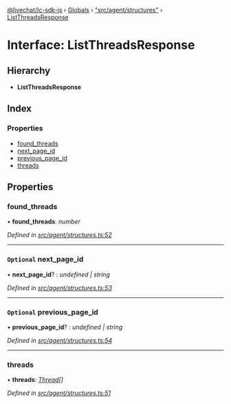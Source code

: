 [@livechat/lc-sdk-js](../README.md) › [Globals](../globals.md) › ["src/agent/structures"](../modules/_src_agent_structures_.md) › [ListThreadsResponse](_src_agent_structures_.listthreadsresponse.md)

# Interface: ListThreadsResponse

## Hierarchy

* **ListThreadsResponse**

## Index

### Properties

* [found_threads](_src_agent_structures_.listthreadsresponse.md#found_threads)
* [next_page_id](_src_agent_structures_.listthreadsresponse.md#optional-next_page_id)
* [previous_page_id](_src_agent_structures_.listthreadsresponse.md#optional-previous_page_id)
* [threads](_src_agent_structures_.listthreadsresponse.md#threads)

## Properties

###  found_threads

• **found_threads**: *number*

*Defined in [src/agent/structures.ts:52](https://github.com/livechat/lc-sdk-js/blob/21d7a55/src/agent/structures.ts#L52)*

___

### `Optional` next_page_id

• **next_page_id**? : *undefined | string*

*Defined in [src/agent/structures.ts:53](https://github.com/livechat/lc-sdk-js/blob/21d7a55/src/agent/structures.ts#L53)*

___

### `Optional` previous_page_id

• **previous_page_id**? : *undefined | string*

*Defined in [src/agent/structures.ts:54](https://github.com/livechat/lc-sdk-js/blob/21d7a55/src/agent/structures.ts#L54)*

___

###  threads

• **threads**: *[Thread](_src_objects_index_.thread.md)[]*

*Defined in [src/agent/structures.ts:51](https://github.com/livechat/lc-sdk-js/blob/21d7a55/src/agent/structures.ts#L51)*
